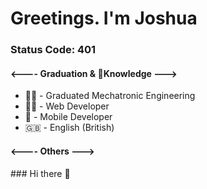 <h1>Greetings. I'm Joshua</h1>
<h3>Status Code: 401</h3>
<h4><---- Graduation & Knowledge ---></h4>
<ul>
  <li>👨‍🎓 - Graduated Mechatronic Engineering</li>
  <li>👨‍💻 - Web Developer</li>
  <li>📱 - Mobile Developer</li>
  <li>🇬🇧 - English (British)</li>
</ul>
<h4><---- Others ---></h4>
### Hi there 👋

<!--
**JoshuaLevy029/JoshuaLevy029** is a ✨ _special_ ✨ repository because its `README.md` (this file) appears on your GitHub profile.

Here are some ideas to get you started:

- 🔭 I’m currently working on ...
- 🌱 I’m currently learning ...
- 👯 I’m looking to collaborate on ...
- 🤔 I’m looking for help with ...
- 💬 Ask me about ...
- 📫 How to reach me: ...
- 😄 Pronouns: ...
- ⚡ Fun fact: ...
-->
